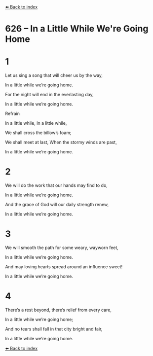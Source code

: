 [⬅️ Back to index](../README.md)

# 626 – In a Little While We're Going Home





# 1

Let us sing a song that will cheer us by the way,

In a little while we’re going home.

For the night will end in the everlasting day,

In a little while we’re going home.



Refrain

In a little while, In a little while,

We shall cross the billow’s foam;

We shall meet at last, When the stormy winds are past,

In a little while we’re going home.



# 2

We will do the work that our hands may find to do,

In a little while we’re going home.

And the grace of God will our daily strength renew,

In a little while we’re going home.



# 3

We will smooth the path for some weary, wayworn feet,

In a little while we’re going home.

And may loving hearts spread around an influence sweet!

In a little while we’re going home.



# 4

There’s a rest beyond, there’s relief from every care,

In a little while we’re going home;

And no tears shall fall in that city bright and fair,

In a little while we’re going home.

[⬅️ Back to index](../README.md)
